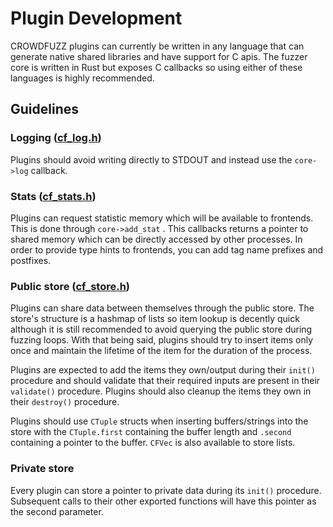 # Plugin Development

CROWDFUZZ plugins can currently be written in any language that can generate native shared libraries and have support for C apis. The fuzzer core is written in Rust but exposes C callbacks so using either of these languages is highly recommended.

## Guidelines

### __Logging__ ([cf_log.h](../cflib/include/cf_log.h))

Plugins should avoid writing directly to STDOUT and instead use the `core->log` callback.

### __Stats__ ([cf_stats.h](../cflib/include/cf_stat.h))
Plugins can request statistic memory which will be available to frontends. This is done through `core->add_stat` . This callbacks returns a pointer to shared memory which can be directly accessed by other processes. In order to provide type hints to frontends, you can add tag name prefixes and postfixes.


### __Public store__ ([cf_store.h](../cflib/include/cf_store.h))
Plugins can share data between themselves through the public store. The store's structure is a hashmap of lists so item lookup is decently quick although it is still recommended to avoid querying the public store during fuzzing loops. With that being said, plugins should try to insert items only once and maintain the lifetime of the item for the duration of the process.

Plugins are expected to add the items they own/output during their `init()` procedure and should validate that their required inputs are present in their `validate()` procedure. Plugins should also cleanup the items they own in their `destroy()` procedure.

Plugins should use `CTuple` structs when inserting buffers/strings into the store with the `CTuple.first` containing the buffer length and `.second` containing a pointer to the buffer. `CFVec` is also available to store lists.

### __Private store__
Every plugin can store a pointer to private data during its `init()` procedure. Subsequent calls to their other exported functions will have this pointer as the second parameter.